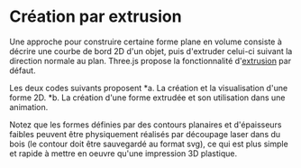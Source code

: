 # Création par extrusion

Une approche pour construire certaine forme plane en volume consiste à décrire une courbe de bord 2D d'un objet, puis d'extruder celui-ci suivant la direction normale au plan.
Three.js propose la fonctionnalité d'[extrusion](https://threejs.org/docs/#api/geometries/ExtrudeGeometry) par défaut.

Les deux codes suivants proposent
*a. La création et la visualisation d'une forme 2D.
*b. La création d'une forme extrudée et son utilisation dans une animation.


Notez que les formes définies par des contours planaires et d'épaisseurs faibles peuvent être physiquement réalisés par découpage laser dans du bois (le contour doit être sauvegardé au format svg), ce qui est plus simple et rapide à mettre en oeuvre qu'une impression 3D plastique.